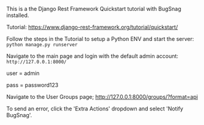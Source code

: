 This is a the Django Rest Framework Quickstart tutorial with BugSnag installed.

Tutorial:
https://www.django-rest-framework.org/tutorial/quickstart/

Follow the steps in the Tutorial to setup a Python ENV and start the server:
```python manage.py runserver```

Navigate to the main page and login with the default admin account:
```http://127.0.0.1:8000/```

user = admin

pass = password123


Navigate to the User Groups page;
http://127.0.0.1:8000/groups/?format=api

To send an error, click the 'Extra Actions' dropdown and select 'Notify BugSnag'.